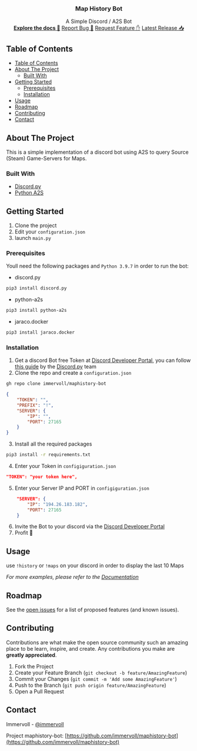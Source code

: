 <!-- PROJECT LOGO -->
<br />
<p align="center">
    <h3 align="center">Map History Bot</h3>
    <p align="center">
        A Simple Discord / A2S Bot
        <br />
        <a href="https://github.com/immervoll/maphistory-bot"><strong>Explore the docs 📖</strong></a>
        <a href="https://github.com/immervoll/maphistory-bot/issues">Report Bug 🐛</a>
        <a href="https://github.com/immervoll/maphistory-bot/issues">Request Feature ✋</a>
        <a href="https://github.com/immervoll/maphistory-bot/releases/">Latest Release 📥</a>
    </p>
</p>

<!-- TABLE OF CONTENTS -->

## Table of Contents

- [Table of Contents](#table-of-contents)
- [About The Project](#about-the-project)
  - [Built With](#built-with)
- [Getting Started](#getting-started)
  - [Prerequisites](#prerequisites)
  - [Installation](#installation)
- [Usage](#usage)
- [Roadmap](#roadmap)
- [Contributing](#contributing)
- [Contact](#contact)

<!-- ABOUT THE PROJECT -->

## About The Project

This is a simple implementation of a discord bot using A2S to query Source (Steam) Game-Servers for Maps.

### Built With

- [Discord.py](https://github.com/Rapptz/discord.py)
- [Python A2S](https://github.com/Yepoleb/python-a2s)

<!-- GETTING STARTED -->

## Getting Started

1.  Clone the project
2.  Edit your `configuration.json`
3.  launch `main.py`

### Prerequisites

Youll need the following packages and `Python 3.9.7` in order to run the bot:

- discord.py

```sh
pip3 install discord.py
```

- python-a2s

```sh
pip3 install python-a2s
```
- jaraco.docker
```sh
pip3 install jaraco.docker
```
### Installation

1. Get a discord Bot free Token at [Discord Developer Portal](https://discord.com/developers/applications), you can follow [this guide](https://discordpy.readthedocs.io/en/stable/discord.html) by the [Discord.py](https://github.com/Rapptz/discord.py) team
2. Clone the repo and create a `configuration.json`

```sh
gh repo clone immervoll/maphistory-bot
```
```json
{
    "TOKEN": "",
    "PREFIX": "!",
    "SERVER": {
        "IP": "",
        "PORT": 27165
    }
}
```

3. Install all the required packages

```sh
pip3 install -r requirements.txt
```

4. Enter your Token in `configiguration.json`

```JSON
"TOKEN": "your token here",
```

5. Enter your Server IP and PORT in `configiguration.json`

```JSON
    "SERVER": {
        "IP": "194.26.183.182",
        "PORT": 27165
    }
```

6. Invite the Bot to your discord via the [Discord Developer Portal](https://discord.com/developers/applications)
7. Profit 💯

<!-- USAGE EXAMPLES -->

## Usage

use `!history` or `!maps` on your discord in order to display the last 10 Maps

_For more examples, please refer to the [Documentation](https://github.com/immervoll/maphistory-bot)_

<!-- ROADMAP -->

## Roadmap

See the [open issues](https://github.com/immervoll/maphistory-bot/issues) for a list of proposed features (and known issues).

<!-- CONTRIBUTING -->

## Contributing

Contributions are what make the open source community such an amazing place to be learn, inspire, and create. Any contributions you make are **greatly appreciated**.

1. Fork the Project
2. Create your Feature Branch (`git checkout -b feature/AmazingFeature`)
3. Commit your Changes (`git commit -m 'Add some AmazingFeature'`)
4. Push to the Branch (`git push origin feature/AmazingFeature`)
5. Open a Pull Request

<!-- CONTACT -->

## Contact

Immervoll - [@immervoll](https://twitter.com/allswabbelvull)

Project maphistory-bot: [https://github.com/immervoll/maphistory-bot](https://github.com/immervoll/maphistory-bot)
